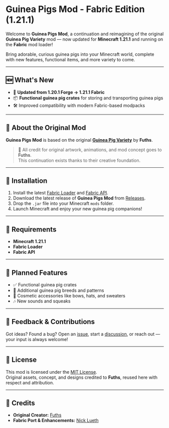 # Guinea Pigs Mod - Fabric Edition (1.21.1)

Welcome to **Guinea Pigs Mod**, a continuation and reimagining of the original **Guinea Pig Variety** mod — now updated for **Minecraft 1.21.1** and running on the **Fabric** mod loader!

Bring adorable, curious guinea pigs into your Minecraft world, complete with new features, functional items, and more variety to come.

---

## 🆕 What's New

- 🔄 **Updated from 1.20.1 Forge → 1.21.1 Fabric**
- 📦 **Functional guinea pig crates** for storing and transporting guinea pigs
- 🛠️ Improved compatibility with modern Fabric-based modpacks

---

## 🐹 About the Original Mod

**Guinea Pigs Mod** is based on the original **[Guinea Pig Variety](https://www.curseforge.com/minecraft/mc-mods/guinea-pig-variety)** by **Fuths**.

> 🎨 All credit for original artwork, animations, and mod concept goes to **Fuths**.  
> This continuation exists thanks to their creative foundation.

---

## 🚀 Installation

1. Install the latest [Fabric Loader](https://fabricmc.net/use/) and [Fabric API](https://modrinth.com/mod/fabric-api).
2. Download the latest release of **Guinea Pigs Mod** from [Releases](#).
3. Drop the `.jar` file into your Minecraft `mods` folder.
4. Launch Minecraft and enjoy your new guinea pig companions!

---

## 🧱 Requirements

- **Minecraft 1.21.1**
- **Fabric Loader**
- **Fabric API**

---

## 📌 Planned Features

- ✅ Functional guinea pig crates
- 🐹 Additional guinea pig breeds and patterns
- 🎽 Cosmetic accessories like bows, hats, and sweaters
- 🎶 New sounds and squeaks

---

## 💬 Feedback & Contributions

Got ideas? Found a bug?
Open an [issue](#), start a [discussion](#), or reach out — your input is always welcome!

---

## 📄 License

This mod is licensed under the [MIT License](./LICENSE).  
Original assets, concept, and designs credited to **Fuths**, reused here with respect and attribution.

---

## 🙌 Credits

- **Original Creator:** [Fuths](https://www.curseforge.com/members/fuths)
- **Fabric Port & Enhancements:** [Nick Lueth](https://github.com/NickLueth)
